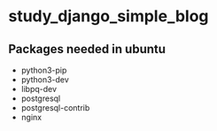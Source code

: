 # study\_django\_simple\_blog

## Packages needed in ubuntu
- python3-pip 
- python3-dev 
- libpq-dev 
- postgresql 
- postgresql-contrib 
- nginx